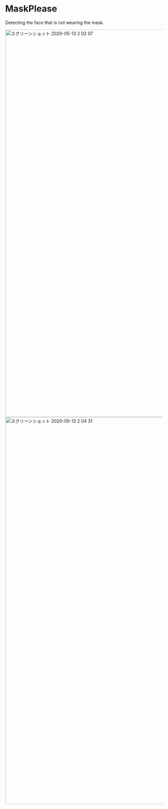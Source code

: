 # MaskPlease
Detecting the face that is not wearing the mask.


<img width="1240" alt="スクリーンショット 2020-05-13 2 02 07" src="https://user-images.githubusercontent.com/23278992/87881128-266bdc80-ca32-11ea-9da7-c1931d1479df.png">
<img width="1238" alt="スクリーンショット 2020-05-13 2 04 31" src="https://user-images.githubusercontent.com/23278992/87881138-2b309080-ca32-11ea-92ca-5647d0892433.png">
